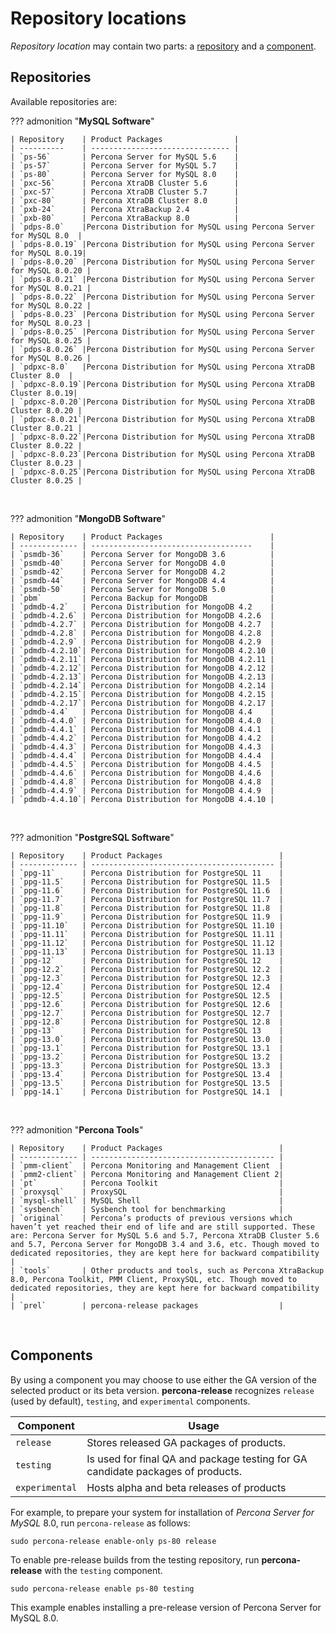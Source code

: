 # Repository locations

*Repository location* may contain two parts: a [repository](#repositories) and a [component](#components).

## Repositories

Available repositories are:

??? admonition "**MySQL Software**"

     
    | Repository    | Product Packages                |
    | ----------    | ------------------------------- |
    | `ps-56`       | Percona Server for MySQL 5.6    |
    | `ps-57`       | Percona Server for MySQL 5.7    |
    | `ps-80`       | Percona Server for MySQL 8.0    |
    | `pxc-56`      | Percona XtraDB Cluster 5.6      |
    | `pxc-57`      | Percona XtraDB Cluster 5.7      |
    | `pxc-80`      | Percona XtraDB Cluster 8.0      |
    | `pxb-24`      | Percona XtraBackup 2.4          |
    | `pxb-80`      | Percona XtraBackup 8.0          |
    | `pdps-8.0`    |Percona Distribution for MySQL using Percona Server for MySQL 8.0  |
    | `pdps-8.0.19` |Percona Distribution for MySQL using Percona Server for MySQL 8.0.19|
    | `pdps-8.0.20` |Percona Distribution for MySQL using Percona Server for MySQL 8.0.20 |
    | `pdps-8.0.21` |Percona Distribution for MySQL using Percona Server for MySQL 8.0.21 |
    | `pdps-8.0.22` |Percona Distribution for MySQL using Percona Server for MySQL 8.0.22 |
    | `pdps-8.0.23` |Percona Distribution for MySQL using Percona Server for MySQL 8.0.23 |
    | `pdps-8.0.25` |Percona Distribution for MySQL using Percona Server for MySQL 8.0.25 |
    | `pdps-8.0.26` |Percona Distribution for MySQL using Percona Server for MySQL 8.0.26 |
    | `pdpxc-8.0`   |Percona Distribution for MySQL using Percona XtraDB Cluster 8.0  |
    | `pdpxc-8.0.19`|Percona Distribution for MySQL using Percona XtraDB Cluster 8.0.19|
    | `pdpxc-8.0.20`|Percona Distribution for MySQL using Percona XtraDB Cluster 8.0.20 |
    | `pdpxc-8.0.21`|Percona Distribution for MySQL using Percona XtraDB Cluster 8.0.21 |
    | `pdpxc-8.0.22`|Percona Distribution for MySQL using Percona XtraDB Cluster 8.0.22 |
    | `pdpxc-8.0.23`|Percona Distribution for MySQL using Percona XtraDB Cluster 8.0.23 |
    | `pdpxc-8.0.25`|Percona Distribution for MySQL using Percona XtraDB Cluster 8.0.25 |
  
&nbsp;  

??? admonition "**MongoDB Software**"

    | Repository    | Product Packages                        |
    | ------------- | ------------------------------------    |
    | `psmdb-36`    | Percona Server for MongoDB 3.6          |
    | `psmdb-40`    | Percona Server for MongoDB 4.0          |
    | `psmdb-42`    | Percona Server for MongoDB 4.2          |
    | `psmdb-44`    | Percona Server for MongoDB 4.4          |
    | `psmdb-50`    | Percona Server for MongoDB 5.0          |
    | `pbm`         | Percona Backup for MongoDB              |
    | `pdmdb-4.2`   | Percona Distribution for MongoDB 4.2    |
    | `pdmdb-4.2.6` | Percona Distribution for MongoDB 4.2.6  |
    | `pdmdb-4.2.7` | Percona Distribution for MongoDB 4.2.7  |
    | `pdmdb-4.2.8` | Percona Distribution for MongoDB 4.2.8  |
    | `pdmdb-4.2.9` | Percona Distribution for MongoDB 4.2.9  |
    | `pdmdb-4.2.10`| Percona Distribution for MongoDB 4.2.10 |
    | `pdmdb-4.2.11`| Percona Distribution for MongoDB 4.2.11 |
    | `pdmdb-4.2.12`| Percona Distribution for MongoDB 4.2.12 |
    | `pdmdb-4.2.13`| Percona Distribution for MongoDB 4.2.13 |
    | `pdmdb-4.2.14`| Percona Distribution for MongoDB 4.2.14 |
    | `pdmdb-4.2.15`| Percona Distribution for MongoDB 4.2.15 |
    | `pdmdb-4.2.17`| Percona Distribution for MongoDB 4.2.17 |
    | `pdmdb-4.4`   | Percona Distribution for MongoDB 4.4    |
    | `pdmdb-4.4.0` | Percona Distribution for MongoDB 4.4.0  |
    | `pdmdb-4.4.1` | Percona Distribution for MongoDB 4.4.1  |
    | `pdmdb-4.4.2` | Percona Distribution for MongoDB 4.4.2  |
    | `pdmdb-4.4.3` | Percona Distribution for MongoDB 4.4.3  |
    | `pdmdb-4.4.4` | Percona Distribution for MongoDB 4.4.4  |
    | `pdmdb-4.4.5` | Percona Distribution for MongoDB 4.4.5  |
    | `pdmdb-4.4.6` | Percona Distribution for MongoDB 4.4.6  |
    | `pdmdb-4.4.8` | Percona Distribution for MongoDB 4.4.8  |
    | `pdmdb-4.4.9` | Percona Distribution for MongoDB 4.4.9  |
    | `pdmdb-4.4.10`| Percona Distribution for MongoDB 4.4.10 |
    


&nbsp;  

??? admonition "**PostgreSQL Software**"

    | Repository    | Product Packages                          |
    | ------------- | ----------------------------------------- |
    | `ppg-11`      | Percona Distribution for PostgreSQL 11    |
    | `ppg-11.5`    | Percona Distribution for PostgreSQL 11.5  |
    | `ppg-11.6`    | Percona Distribution for PostgreSQL 11.6  |
    | `ppg-11.7`    | Percona Distribution for PostgreSQL 11.7  |
    | `ppg-11.8`    | Percona Distribution for PostgreSQL 11.8  |
    | `ppg-11.9`    | Percona Distribution for PostgreSQL 11.9  |
    | `ppg-11.10`   | Percona Distribution for PostgreSQL 11.10 |
    | `ppg-11.11`   | Percona Distribution for PostgreSQL 11.11 |
    | `ppg-11.12`   | Percona Distribution for PostgreSQL 11.12 |
    | `ppg-11.13`   | Percona Distribution for PostgreSQL 11.13 |
    | `ppg-12`      | Percona Distribution for PostgreSQL 12    |
    | `ppg-12.2`    | Percona Distribution for PostgreSQL 12.2  |
    | `ppg-12.3`    | Percona Distribution for PostgreSQL 12.3  |
    | `ppg-12.4`    | Percona Distribution for PostgreSQL 12.4  |
    | `ppg-12.5`    | Percona Distribution for PostgreSQL 12.5  |
    | `ppg-12.6`    | Percona Distribution for PostgreSQL 12.6  |
    | `ppg-12.7`    | Percona Distribution for PostgreSQL 12.7  |
    | `ppg-12.8`    | Percona Distribution for PostgreSQL 12.8  |
    | `ppg-13`      | Percona Distribution for PostgreSQL 13    |
    | `ppg-13.0`    | Percona Distribution for PostgreSQL 13.0  |
    | `ppg-13.1`    | Percona Distribution for PostgreSQL 13.1  |
    | `ppg-13.2`    | Percona Distribution for PostgreSQL 13.2  |
    | `ppg-13.3`    | Percona Distribution for PostgreSQL 13.3  |
    | `ppg-13.4`    | Percona Distribution for PostgreSQL 13.4  |
    | `ppg-13.5`    | Percona Distribution for PostgreSQL 13.5  |
    | `ppg-14.1`    | Percona Distribution for PostgreSQL 14.1  |
    

&nbsp;  

??? admonition "**Percona Tools**"

    | Repository    | Product Packages                          |
    | ------------- | ----------------------------------------- |
    | `pmm-client`  | Percona Monitoring and Management Client  |
    | `pmm2-client` | Percona Monitoring and Management Client 2|
    | `pt`          | Percona Toolkit                           |
    | `proxysql`    | ProxySQL                                  |
    | `mysql-shell` | MySQL Shell                               |
    | `sysbench`    | Sysbench tool for benchmarking            |
    | `original`    | Percona’s products of previous versions which haven’t yet reached their end of life and are still supported. These are: Percona Server for MySQL 5.6 and 5.7, Percona XtraDB Cluster 5.6 and 5.7, Percona Server for MongoDB 3.4 and 3.6, etc. Though moved to dedicated repositories, they are kept here for backward compatibility |
    | `tools`       | Other products and tools, such as Percona XtraBackup 8.0, Percona Toolkit, PMM Client, ProxySQL, etc. Though moved to dedicated repositories, they are kept here for backward compatibility |
    | `prel`        | percona-release packages                  |

&nbsp;    

## Components

By using a component you may choose to use either the GA version of the selected
product or its beta version. **percona-release** recognizes `release` (used by
default), `testing`, and `experimental` components.

| Component     | Usage                                     |
| ------------- | ----------------------------------------- |
| `release`     | Stores released GA packages of products.  |
| `testing`     | Is used for final QA and package testing for GA candidate packages of products. |
| `experimental`| Hosts alpha and beta releases of products |

For example, to prepare your system for installation of *Percona Server for MySQL*
8.0, run `percona-release` as follows:

```
sudo percona-release enable-only ps-80 release
```

To enable pre-release builds from the testing repository, run **percona-release**
with the `testing` component.

```
sudo percona-release enable ps-80 testing
```

This example enables installing a pre-release version of Percona Server for MySQL 8.0.

